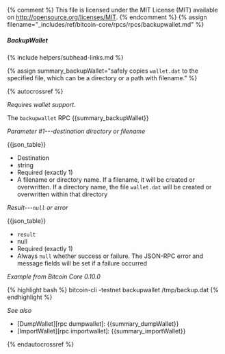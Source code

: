 {% comment %}
This file is licensed under the MIT License (MIT) available on
http://opensource.org/licenses/MIT.
{% endcomment %}
{% assign filename="_includes/ref/bitcoin-core/rpcs/rpcs/backupwallet.md" %}

##### BackupWallet
{% include helpers/subhead-links.md %}

{% assign summary_backupWallet="safely copies `wallet.dat`<!--noref--> to the specified file, which can be a directory or a path with filename." %}

{% autocrossref %}

*Requires wallet support.*

The `backupwallet` RPC {{summary_backupWallet}}

*Parameter #1---destination directory or filename*

{{json_table}}

* Destination
* string
* Required (exactly 1)
* A filename or directory name.  If a filename, it will be created or overwritten.  If a directory name, the file `wallet.dat`<!--noref--> will be created or overwritten within that directory

*Result---`null` or error*

{{json_table}}

* `result`
* null
* Required (exactly 1)
* Always `null` whether success or failure.  The JSON-RPC error and message fields will be set if a failure occurred

*Example from Bitcoin Core 0.10.0*

{% highlight bash %}
bitcoin-cli -testnet backupwallet /tmp/backup.dat
{% endhighlight %}

*See also*

* [DumpWallet][rpc dumpwallet]: {{summary_dumpWallet}}
* [ImportWallet][rpc importwallet]: {{summary_importWallet}}

{% endautocrossref %}

